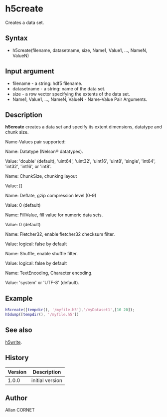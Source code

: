 

# h5create

Creates a data set.

## Syntax

- h5create(filename, datasetname, size, Name1, Value1, ..., NameN, ValueN)

## Input argument

 - filename - a string: hdf5 filename.
 - datasetname - a string: name of the data set.
 - size - a row vector specifying the extents of the data set.
 - Name1, Value1, ..., NameN, ValueN - Name-Value Pair Arguments.

## Description


  <p><b>h5create</b> creates a data set and specify its extent dimensions, datatype and chunk size.</p>
  <p>Name-Values pair supported:</p>
  <p>Name: Datatype (Nelson® datatypes).</p>
  <p>Value: 'double' (default), 'uint64', 'uint32', 'uint16', 'uint8', 'single', 'int64', 'int32', 'int16', or	'int8'.</p>
  <p>Name: ChunkSize, chunking layout</p>
  <p>Value: []</p>
  <p>Name: Deflate, gzip compression level (0-9)</p>
  <p>Value: 0 (default)</p>
  <p>Name: FillValue, fill value for numeric data sets.</p>
  <p>Value: 0 (default)</p>
  <p>Name: Fletcher32, enable fletcher32 checksum filter.</p>
  <p>Value: logical: false by default</p>
  <p>Name: Shuffle, enable shuffle filter.</p>
  <p>Value: logical: false by default</p>
  <p>Name: TextEncoding, Character encoding.</p>
  <p>Value: 'system' or 'UTF-8' (default).</p>


## Example

```matlab
h5create([tempdir(), '/myfile.h5'],'/myDataset1',[10 20]);
h5dump([tempdir(), '/myfile.h5'])
```

## See also

[h5write](h5write.md).
## History

|Version|Description|
|------|------|
|1.0.0|initial version|


## Author

Allan CORNET



